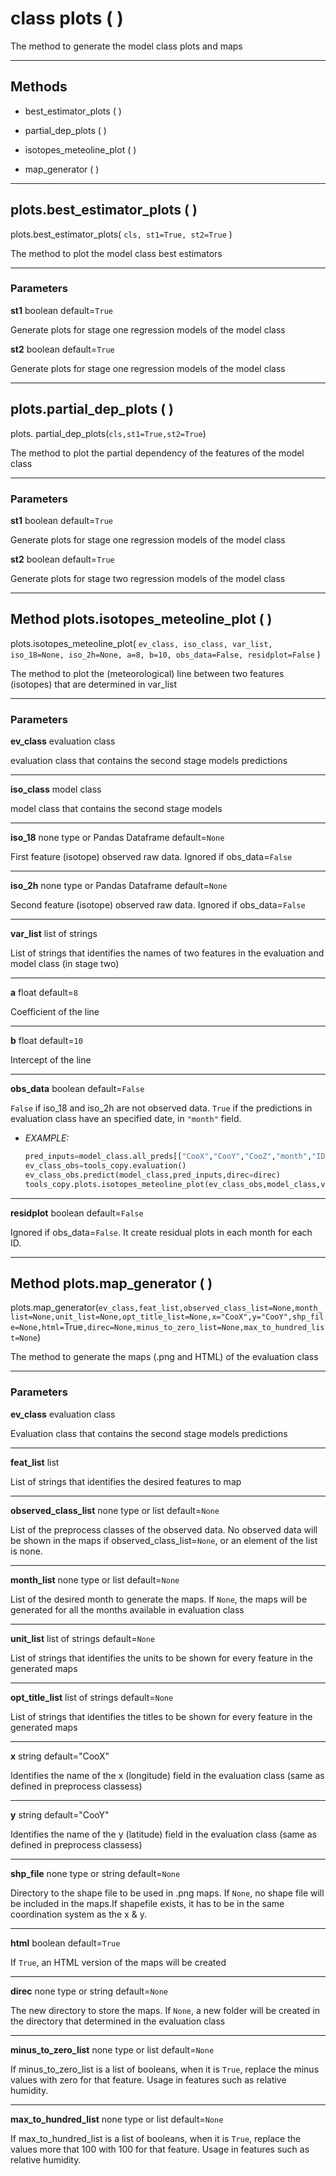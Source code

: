 # class plots ( )

The method to generate the model class plots and maps

---


## **Methods**

* best_estimator_plots ( )

* partial_dep_plots ( )

* isotopes_meteoline_plot ( )

* map_generator ( )

---


## plots.best_estimator_plots ( )

plots.best_estimator_plots( `cls, st1=True, st2=True` )

The method to plot the model class best estimators 

---


### **Parameters**

**st1** boolean default=`True`

Generate plots for stage one regression models of the model class


**st2** boolean default=`True`

Generate plots for stage one regression models of the model class

---


## plots.partial_dep_plots ( )

plots. partial_dep_plots(`cls,st1=True,st2=True`)

The method to plot the partial dependency of the features of the model class

---


### **Parameters**

**st1** boolean default=`True`

Generate plots for stage one regression models of the model class


**st2** boolean default=`True`

Generate plots for stage two regression models of the model class

---


## Method plots.isotopes_meteoline_plot ( )

plots.isotopes_meteoline_plot( `ev_class, iso_class, var_list, iso_18=None, iso_2h=None, a=8, b=10, obs_data=False, residplot=False` )

The method to plot the (meteorological) line between  two features (isotopes) that are determined in var_list

---


### **Parameters**

**ev_class** evaluation class

evaluation class that contains the second stage models predictions

---
**iso_class** model class

model class that contains the second stage models

---
**iso_18** none type or Pandas Dataframe default=`None`

First feature (isotope) observed raw data. Ignored if obs_data=`False`

---
**iso_2h** none type or Pandas Dataframe default=`None`

Second feature (isotope) observed raw data. Ignored if obs_data=`False`

---
**var_list** list of strings

List of strings that identifies the names of two features in the evaluation and model class (in stage two)

---
**a** float default=`8`

Coefficient of the line

---
**b** float default=`10`

Intercept of the line

---
**obs_data** boolean default=`False`

`False` if iso_18 and iso_2h are not observed data.
`True` if the predictions in evaluation class have an specified date, in `"month"` field.

* *EXAMPLE:*

    ```python
    pred_inputs=model_class.all_preds[["CooX","CooY","CooZ","month","ID"]].reset_index()
    ev_class_obs=tools_copy.evaluation()
    ev_class_obs.predict(model_class,pred_inputs,direc=direc)
    tools_copy.plots.isotopes_meteoline_plot(ev_class_obs,model_class,var_list=['is1','is2'],obs_data=True)
    ```
---
**residplot** boolean default=`False`

Ignored if obs_data=`False`. It create residual plots in each month for each ID.

---


## Method plots.map_generator ( )

plots.map_generator(`ev_class,feat_list,observed_class_list=None,month_list=None,unit_list=None,opt_title_list=None,x="CooX",y="CooY",shp_file=None,html=`True`,direc=None,minus_to_zero_list=None,max_to_hundred_list=None`)

The method to generate the maps (.png and HTML) of the evaluation class

---


### **Parameters**

**ev_class** evaluation class

Evaluation class that contains the second stage models predictions

---
**feat_list** list

List of strings that identifies the desired features to map  

---
**observed_class_list** none type or list default=`None`

List of the preprocess classes of the observed data. No observed data will be shown in the maps if  observed_class_list=`None`, or an element of the list is none.

---
**month_list** none type or list default=`None`

List of the desired month to generate the maps. If `None`, the maps will be generated for all the months available in evaluation class

---
**unit_list** list of strings default=`None`

List of strings that identifies the units to be shown for every feature in the generated maps

---
**opt_title_list** list of strings default=`None`

List of strings that identifies the titles to be shown for every feature in the generated maps

---
**x** string default="CooX"

Identifies the name of the x (longitude) field in the evaluation class (same as defined in preprocess classess)

---
**y** string default="CooY"

Identifies the name of the y (latitude) field in the evaluation class (same as defined in preprocess classess)

---
**shp_file** none type or string default=`None`

Directory to the shape file to be used in .png maps. If `None`, no shape file will be included in the maps.If shapefile exists, it has to be in the same coordination system as the x & y.

---
**html** boolean default=`True`

If `True`, an HTML version of the maps will be created

---
**direc** none type or string default=`None`

The new directory to store the maps. If `None`, a new folder will be created in the directory that determined in the evaluation class

---
**minus_to_zero_list** none type or list default=`None`

If minus_to_zero_list is a list of booleans, when it is `True`, replace the minus values with zero for that feature. Usage in features such as relative humidity.

---
**max_to_hundred_list** none type or list default=`None`

If max_to_hundred_list is a list of booleans, when it is `True`, replace the values more that 100 with 100 for that feature. Usage in features such as relative humidity.